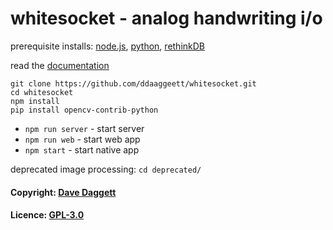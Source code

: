 # whitesocket - analog handwriting i/o

prerequisite installs: [node.js](https://nodejs.org/en/download/), [python](https://www.python.org/downloads/), [rethinkDB](https://rethinkdb.com/docs/install/)

read the [documentation](https://github.com/ddaaggeett/whitesocket/wiki)

	git clone https://github.com/ddaaggeett/whitesocket.git
	cd whitesocket
	npm install
	pip install opencv-contrib-python

- `npm run server` - start server
- `npm run web` - start web app
- `npm start` - start native app


deprecated image processing: `cd deprecated/`

#### Copyright: [Dave Daggett](https://ddaaggeett.github.io/ddaaggeett)

#### Licence: **[GPL-3.0](https://github.com/ddaaggeett/whitesocket/blob/master/LICENSE)**
